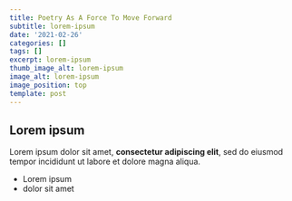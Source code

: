 ```yaml
---
title: Poetry As A Force To Move Forward
subtitle: lorem-ipsum
date: '2021-02-26'
categories: []
tags: []
excerpt: lorem-ipsum
thumb_image_alt: lorem-ipsum
image_alt: lorem-ipsum
image_position: top
template: post
---
```

## Lorem ipsum

Lorem ipsum dolor sit amet, **consectetur adipiscing elit**, sed do eiusmod tempor incididunt ut labore et dolore magna aliqua.

- Lorem ipsum
- dolor sit amet